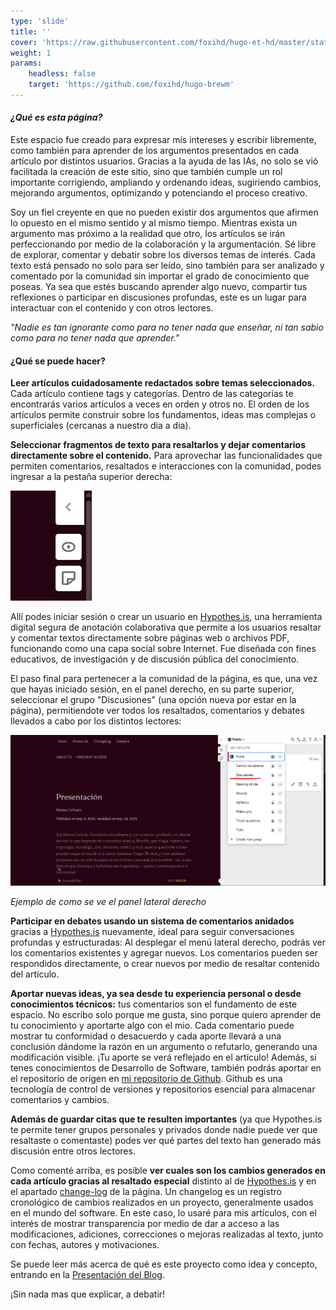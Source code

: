 ```yaml
---
type: 'slide'
title: ''
cover: 'https://raw.githubusercontent.com/foxihd/hugo-et-hd/master/static/svg/flowlines/28.svg'
weight: 1
params:
    headless: false
    target: 'https://github.com/foxihd/hugo-brewm'
---
```


#### ***¿Qué es esta página?***


Este espacio fue creado para expresar mis intereses y escribir libremente, como también para aprender de los argumentos presentados en cada artículo por distintos usuarios. Gracias a la ayuda de las IAs, no solo se vió facilitada la creación de este sitio, sino que también cumple un rol importante corrigiendo, ampliando y ordenando ideas, sugiriendo cambios, mejorando argumentos, optimizando y potenciando el proceso creativo.

Soy un fiel creyente en que no pueden existir dos argumentos que afirmen lo opuesto en el mismo sentido y al mismo tiempo. Mientras exista un argumento mas próximo a la realidad que otro, los artículos se irán perfeccionando por medio de la colaboración y la argumentación. Sé libre de explorar, comentar y debatir sobre los diversos temas de interés. Cada texto está pensado no solo para ser leído, sino también para ser analizado y comentado por la comunidad sin importar el grado de conocimiento que poseas. Ya sea que estés buscando aprender algo nuevo, compartir tus reflexiones o participar en discusiones profundas, este es un lugar para interactuar con el contenido y con otros lectores.

*"Nadie es tan ignorante como para no tener nada que enseñar, ni tan sabio como para no tener nada que aprender."*

#### ¿Qué se puede hacer?
**Leer artículos cuidadosamente redactados sobre temas seleccionados.** Cada artículo contiene tags y categorías. Dentro de las categorías te encontrarás varios artículos a veces en orden y otros no. El orden de los artículos permite construir sobre los fundamentos, ideas mas complejas o superficiales (cercanas a nuestro dia a dia).

**Seleccionar fragmentos de texto para resaltarlos y dejar comentarios directamente sobre el contenido.** Para aprovechar las funcionalidades que permiten comentarios, resaltados e interacciones con la comunidad, podes ingresar a la pestaña superior derecha:

![panel-lateral](/images/panel-lateral.png)

Allí podes iniciar sesión o crear un usuario en [Hypothes.is](https://web.hypothes.is/), una herramienta digital segura de anotación colaborativa que permite a los usuarios resaltar y comentar textos directamente sobre páginas web o archivos PDF, funcionando como una capa social sobre Internet. Fue diseñada con fines educativos, de investigación y de discusión pública del conocimiento.

El paso final para pertenecer a la comunidad de la página, es que, una vez que hayas iniciado sesión, en el panel derecho, en su parte superior, seleccionar el grupo "Discusiones" (una opción nueva por estar en la página), permitiendote ver todos los resaltados, comentarios y debates llevados a cabo por los distintos lectores:

![change-group](/images/change-group.png)

*Ejemplo de como se ve el panel lateral derecho*

**Participar en debates usando un sistema de comentarios anidados** gracias a [Hypothes.is](https://web.hypothes.is/) nuevamente, ideal para seguir conversaciones profundas y estructuradas: Al desplegar el menú lateral derecho, podrás ver los comentarios existentes y agregar nuevos. Los comentarios pueden ser respondidos directamente, o crear nuevos por medio de resaltar contenido del artículo.

**Aportar nuevas ideas, ya sea desde tu experiencia personal o desde conocimientos técnicos:** tus comentarios son el fundamento de este espacio. No escribo solo porque me gusta, sino porque quiero aprender de tu conocimiento y aportarte algo con el mio. Cada comentario puede mostrar tu conformidad o desacuerdo y cada aporte llevará a una conclusión dándome la razón en un argumento o refutarlo, generando una modificación visible. ¡Tu aporte se verá reflejado en el artículo! Además, si tenes conocimientos de Desarrollo de Software, también podrás aportar en el repositorio de origen en [mi repositorio de Github](https://github.com/MatiasColladoCA/ensayos-matias-collado). Github es una tecnología de control de versiones y repositorios esencial para almacenar comentarios y cambios.

**Además de guardar citas que te resulten importantes** (ya que Hypothes.is te permite tener grupos personales y privados donde nadie puede ver que resaltaste o comentaste) podes ver qué partes del texto han generado más discusión entre otros lectores.

Como comenté arriba, es posible **ver cuales son los cambios generados en cada artículo gracias al resaltado especial** distinto al de [Hypothes.is](https://web.hypothes.is/) y en el apartado [change-log](/changelog/) de la página. Un changelog es un registro cronológico de cambios realizados en un proyecto, generalmente usados en el mundo del software. En este caso, lo usaré para mis artículos, con el interés de mostrar transparencia por medio de dar a acceso a las modificaciones, adiciones, correcciones o mejoras realizadas al texto, junto con fechas, autores y motivaciones.

Se puede leer más acerca de qué es este proyecto como idea y concepto, entrando en la [Presentación del Blog](/about/presentacion/).

¡Sin nada mas que explicar, a debatir!
